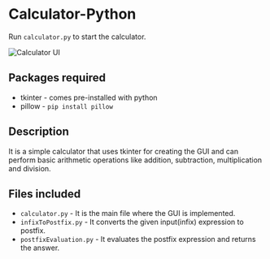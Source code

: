 # Calculator-Python

Run `calculator.py` to start the calculator.

![Calculator UI](https://github.com/Rushabh-454/Calculator-Python/blob/master/CalculatorUI.PNG "Calculator")

## Packages required
+ tkinter - comes pre-installed with python
+ pillow - `pip install pillow`

## Description
It is a simple calculator that uses tkinter for creating the GUI and can perform basic arithmetic operations like addition, subtraction, multiplication and division.

## Files included
+ `calculator.py` - It is the main file where the GUI is implemented.
+ `infixToPostfix.py` - It converts the given input(infix) expression to postfix.
+ `postfixEvaluation.py` - It evaluates the postfix expression and returns the answer.
